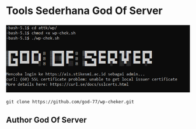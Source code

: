 <h1> Tools Sederhana God Of Server</h1>

![image](wp-chek.png)

```
git clone https://github.com/god-77/wp-cheker.git
```

## Author God Of Server
